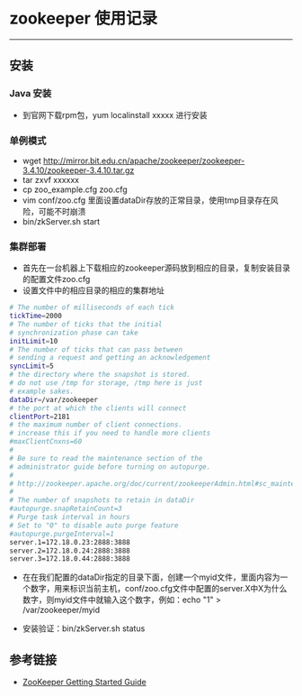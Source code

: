 # zookeeper 使用记录
***
## 安装
### Java 安装
- 到官网下载rpm包，yum localinstall xxxxx 进行安装

### 单例模式
- wget http://mirror.bit.edu.cn/apache/zookeeper/zookeeper-3.4.10/zookeeper-3.4.10.tar.gz
- tar zxvf xxxxxx
- cp zoo_example.cfg zoo.cfg
- vim conf/zoo.cfg 里面设置dataDir存放的正常目录，使用tmp目录存在风险，可能不时崩溃
- bin/zkServer.sh start

### 集群部署
- 首先在一台机器上下载相应的zookeeper源码放到相应的目录，复制安装目录的配置文件zoo.cfg
- 设置文件中的相应目录的相应的集群地址
```sh
# The number of milliseconds of each tick
tickTime=2000
# The number of ticks that the initial
# synchronization phase can take
initLimit=10
# The number of ticks that can pass between
# sending a request and getting an acknowledgement
syncLimit=5
# the directory where the snapshot is stored.
# do not use /tmp for storage, /tmp here is just
# example sakes.
dataDir=/var/zookeeper
# the port at which the clients will connect
clientPort=2181
# the maximum number of client connections.
# increase this if you need to handle more clients
#maxClientCnxns=60
#
# Be sure to read the maintenance section of the
# administrator guide before turning on autopurge.
#
# http://zookeeper.apache.org/doc/current/zookeeperAdmin.html#sc_maintenance
#
# The number of snapshots to retain in dataDir
#autopurge.snapRetainCount=3
# Purge task interval in hours
# Set to "0" to disable auto purge feature
#autopurge.purgeInterval=1
server.1=172.18.0.23:2888:3888
server.2=172.18.0.24:2888:3888
server.3=172.18.0.44:2888:3888
```

- 在在我们配置的dataDir指定的目录下面，创建一个myid文件，里面内容为一个数字，用来标识当前主机，conf/zoo.cfg文件中配置的server.X中X为什么数字，则myid文件中就输入这个数字，例如：echo "1" > /var/zookeeper/myid

- 安装验证：bin/zkServer.sh status

## 参考链接
- [ZooKeeper Getting Started Guide](https://zookeeper.apache.org/doc/current/zookeeperStarted.html)